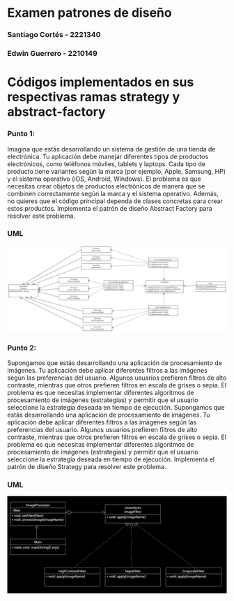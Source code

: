 # Examen patrones de diseño
### Santiago Cortés - 2221340
### Edwin Guerrero - 2210149

# Códigos implementados en sus respectivas ramas strategy y abstract-factory

### Punto 1:
Imagina que estás desarrollando un sistema de gestión de una tienda de electrónica. Tu aplicación debe manejar diferentes tipos de productos electrónicos, como teléfonos móviles, tablets y laptops. Cada tipo de producto tiene variantes según la marca (por ejemplo, Apple, Samsung, HP) y el sistema operativo (iOS, Android, Windows).    El problema es que necesitas crear objetos de productos electrónicos de manera que se combinen correctamente según la marca y el sistema operativo. Además, no quieres que el código principal dependa de clases concretas para crear estos productos. Implementa el patrón de diseño Abstract Factory para resolver este problema.
### UML
![a](https://github.com/scortesg1/examen-patrones/blob/main/abstract.png)

### Punto 2:
Supongamos que estás desarrollando una aplicación de procesamiento de imágenes. Tu aplicación debe aplicar diferentes filtros a las imágenes según las preferencias del usuario. Algunos usuarios prefieren filtros de alto contraste, mientras que otros prefieren filtros en escala de grises o sepia.  El problema es que necesitas implementar diferentes algoritmos de procesamiento de imágenes (estrategias) y permitir que el usuario seleccione la estrategia deseada en tiempo de ejecución. Supongamos que estás desarrollando una aplicación de procesamiento de imágenes. Tu aplicación debe aplicar diferentes filtros a las imágenes según las preferencias del usuario. Algunos usuarios prefieren filtros de alto contraste, mientras que otros prefieren filtros en escala de grises o sepia. El problema es que necesitas implementar diferentes algoritmos de procesamiento de imágenes (estrategias) y permitir que el usuario seleccione la estrategia deseada en tiempo de ejecución. Implementa el patrón de diseño Strategy para resolver este problema.
### UML
![Diagrama uml 2](https://github.com/scortesg1/examen-patrones/blob/main/strategyUML.PNG)
